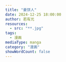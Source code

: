 ```yaml
---
title: "姜饼人"
date: 2024-12-25 18:00:00
author: 若有光
resources:
  - src: "**.jpg"
tags:
  - 漫画
mediaType: manga
category: "漫画"
showWordCount: false
---
```

